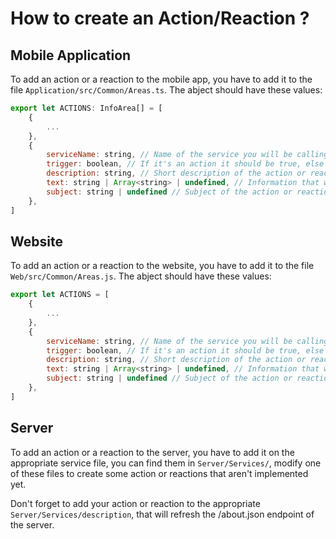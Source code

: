 # How to create an Action/Reaction ?

## Mobile Application

To add an action or a reaction to the mobile app, you have to add it to the file `Application/src/Common/Areas.ts`. The abject should have these values:

```js
export let ACTIONS: InfoArea[] = [
    {
        ...
    },
    {
        serviceName: string, // Name of the service you will be calling, in lowercase
        trigger: boolean, // If it's an action it should be true, else false
        description: string, // Short description of the action or reaction
        text: string | Array<string> | undefined, // Information that will be used by the server, as a song ID for Spotify or a hashtag on Twitter
        subject: string | undefined // Subject of the action or reaction, as 'follows' to know if a user follows an artist, or 'tweet' if you want to make a tweeting reaction.
    },
]
```

## Website

To add an action or a reaction to the website, you have to add it to the file `Web/src/Common/Areas.js`. The abject should have these values:

```js
export let ACTIONS = [
    {
        ...
    },
    {
        serviceName: string, // Name of the service you will be calling, in lowercase
        trigger: boolean, // If it's an action it should be true, else false
        description: string, // Short description of the action or reaction
        text: string | Array<string> | undefined, // Information that will be used by the server, as a song ID for Spotify or a hashtag on Twitter
        subject: string | undefined // Subject of the action or reaction, as 'follows' to know if a user follows an artist, or 'tweet' if you want to make a tweeting reaction.
    },
]
```

## Server

To add an action or a reaction to the server, you have to add it on the appropriate service file, you can find them in `Server/Services/`, modify one of these files to create some action or reactions that aren't implemented yet.

Don't forget to add your action or reaction to the appropriate `Server/Services/description`, that will refresh the /about.json endpoint of the server.
